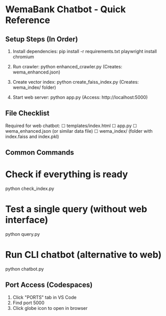 
# WemaBank Chatbot - Quick Reference

## Setup Steps (In Order)

1. Install dependencies:
   pip install -r requirements.txt
   playwright install chromium

2. Run crawler:
   python enhanced_crawler.py
   (Creates: wema_enhanced.json)

3. Create vector index:
   python create_faiss_index.py
   (Creates: wema_index/ folder)

4. Start web server:
   python app.py
   (Access: http://localhost:5000)

## File Checklist

Required for web chatbot:
☐ templates/index.html
☐ app.py
☐ wema_enhanced.json (or similar data file)
☐ wema_index/ (folder with index.faiss and index.pkl)

## Common Commands

# Check if everything is ready
python check_index.py

# Test a single query (without web interface)
python query.py

# Run CLI chatbot (alternative to web)
python chatbot.py

## Port Access (Codespaces)

1. Click "PORTS" tab in VS Code
2. Find port 5000
3. Click globe icon to open in browser
